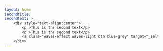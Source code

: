 ```yaml
---
layout: home
secondtitle: 
secondtext: >
    <div style="text-align:center">
        <p >This is the second text</p>        
        <p >This is the second text</p>    
        <a class="waves-effect waves-light btn blue-grey" target="_self" href="/"><i class="fa fa-home right"></i>Home</a>                      
    </div>   
---
```



